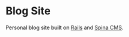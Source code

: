 # Blog Site

Personal blog site built on [Rails](http://www.spinacms.com) and [Spina CMS](http://www.rubyonrails.org).



